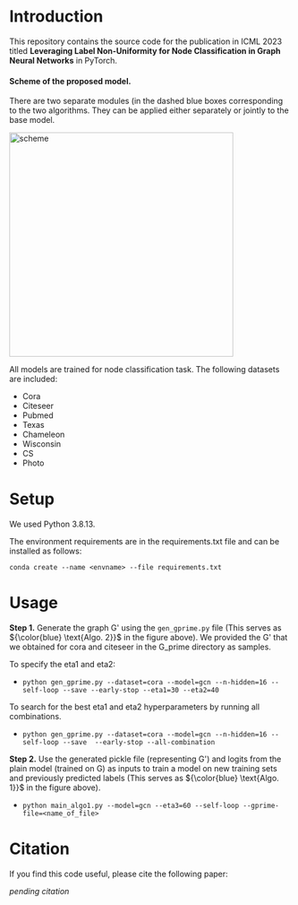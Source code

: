 # Introduction
This repository contains the source code for the publication in ICML 2023 titled **Leveraging Label Non-Uniformity for Node Classification in Graph Neural Networks** in PyTorch.

#### Scheme of the proposed model.
There are two separate modules (in the dashed blue boxes corresponding to the two algorithms. They can be applied either separately or jointly to the base model.

<img width="400" alt="scheme" src="https://user-images.githubusercontent.com/19768905/234184054-3cb10642-ba0b-43f8-a428-2c62f33b0be2.png">

All models are trained for node classification task. The following datasets are included:
* Cora
* Citeseer
* Pubmed
* Texas
* Chameleon
* Wisconsin
* CS
* Photo

# Setup

We used Python 3.8.13.

The environment requirements are in the requirements.txt file and can be installed as follows:

```conda create --name <envname> --file requirements.txt```

# Usage
**Step 1.** Generate the graph G' using the ```gen_gprime.py``` file (This serves as ${\color{blue} \text{Algo. 2}}$ in the figure above). We provided the G' that we obtained for cora and citeseer in the G_prime directory as samples.

To specify the eta1 and eta2:
* ```python gen_gprime.py --dataset=cora --model=gcn --n-hidden=16 --self-loop --save --early-stop --eta1=30 --eta2=40```

To search for the best eta1 and eta2 hyperparameters by running all combinations.
* ```python gen_gprime.py --dataset=cora --model=gcn --n-hidden=16 --self-loop --save  --early-stop --all-combination```

**Step 2.** Use the generated pickle file (representing G') and logits from the plain model (trained on G) as inputs to train a model on new training sets and previously predicted labels (This serves as ${\color{blue} \text{Algo. 1}}$ in the figure above).

* ```python main_algo1.py --model=gcn --eta3=60 --self-loop --gprime-file=<name_of_file>```

# Citation

If you find this code useful, please cite the following paper:

*pending citation*

